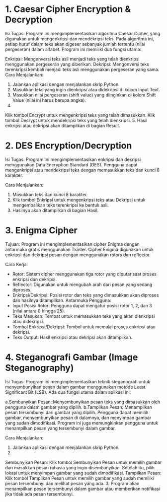 # 1. Caesar Cipher Encryption & Decryption
   Isi Tugas:
Program ini mengimplementasikan algoritma Caesar Cipher, yang digunakan untuk mengenkripsi dan mendekripsi teks. Pada algoritma ini, setiap huruf dalam teks akan digeser sebanyak jumlah tertentu (nilai pergeseran) dalam alfabet. Program ini memiliki dua fungsi utama:

Enkripsi: Mengonversi teks asli menjadi teks yang telah dienkripsi menggunakan pergeseran yang diberikan.
Dekripsi: Mengonversi teks terenkripsi kembali menjadi teks asli menggunakan pergeseran yang sama.
 Cara Menjalankan:
1. Jalankan aplikasi dengan menjalankan skrip Python.
2. Masukkan teks yang ingin dienkripsi atau didekripsi di kolom Input Text.
3. Masukkan nilai pergeseran (shift value) yang diinginkan di kolom Shift Value (nilai ini harus berupa angka).
4.
Klik tombol Encrypt untuk mengenkripsi teks yang telah dimasukkan.
Klik tombol Decrypt untuk mendekripsi teks yang telah dienkripsi.
5. Hasil enkripsi atau dekripsi akan ditampilkan di bagian Result.

# 2. DES Encryption/Decryption
  Isi Tugas:
Program ini mengimplementasikan enkripsi dan dekripsi menggunakan Data Encryption Standard (DES). Pengguna dapat mengenkripsi atau mendekripsi teks dengan memasukkan teks dan kunci 8 karakter.

  Cara Menjalankan:
1. Masukkan teks dan kunci 8 karakter.
2. Klik tombol Enkripsi untuk mengenkripsi teks atau Dekripsi untuk mengembalikan teks terenkripsi ke bentuk asli.
3. Hasilnya akan ditampilkan di bagian Hasil.

# 3. Enigma Cipher 
Tujuan: Program ini mengimplementasikan cipher Enigma dengan antarmuka grafis menggunakan Tkinter. Cipher Enigma digunakan untuk enkripsi dan dekripsi pesan dengan menggunakan rotors dan reflector.

Cara Kerja:
- Rotor: Sistem cipher menggunakan tiga rotor yang diputar saat proses enkripsi dan dekripsi.
- Reflector: Digunakan untuk mengubah arah dari pesan yang sedang diproses.
- Enkripsi/Dekripsi: Posisi rotor dan teks yang dimasukkan akan diproses dan hasilnya ditampilkan.
Antarmuka Pengguna:
- Input Posisi Rotor: Pengguna dapat mengatur posisi rotor 1, 2, dan 3 (nilai antara 0 hingga 25).
- Teks Masukan: Tempat untuk memasukkan teks yang akan dienkripsi atau didekripsi.
- Tombol Enkripsi/Dekripsi: Tombol untuk memulai proses enkripsi atau dekripsi.
- Teks Output: Hasil enkripsi atau dekripsi akan ditampilkan.

# 4. Steganografi Gambar (Image Steganography)
 Isi Tugas:
Program ini mengimplementasikan teknik steganografi untuk menyembunyikan pesan dalam gambar menggunakan metode Least Significant Bit (LSB). Ada dua fungsi utama dalam aplikasi ini:

a.Sembunyikan Pesan: Menyembunyikan pesan teks yang dimasukkan oleh pengguna dalam gambar yang dipilih.
b.Tampilkan Pesan: Menampilkan pesan tersembunyi dari gambar yang dipilih.
  Pengguna dapat memilih gambar, menyembunyikan pesan di dalamnya, dan menyimpan gambar yang sudah dimodifikasi. Program ini   juga memungkinkan pengguna untuk menampilkan pesan yang tersembunyi dalam gambar.

 Cara Menjalankan:
1. Jalankan aplikasi dengan menjalankan skrip Python.
2.
Sembunyikan Pesan:
Klik tombol Sembunyikan Pesan untuk memilih gambar dan masukkan pesan rahasia yang ingin disembunyikan.
Setelah itu, pilih lokasi untuk menyimpan gambar yang sudah dimodifikasi.
Tampilkan Pesan:
Klik tombol Tampilkan Pesan untuk memilih gambar yang sudah memiliki pesan tersembunyi dan melihat pesan yang ada.
3. Program akan menampilkan pesan tersembunyi dalam gambar atau memberikan notifikasi jika tidak ada pesan tersembunyi.
